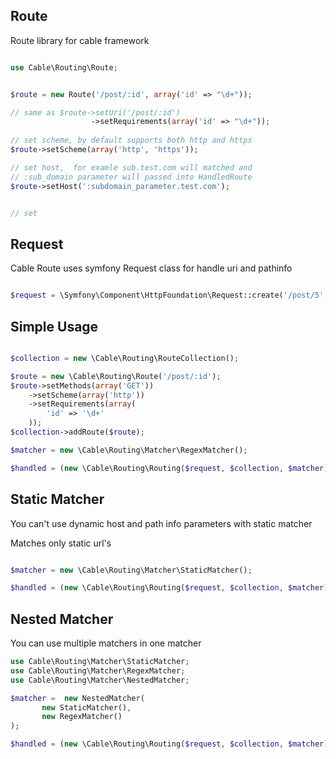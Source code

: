 ## Route
Route library for cable framework

```php

use Cable\Routing\Route;


$route = new Route('/post/:id', array('id' => "\d+"));

// same as $route->setUri('/post/:id')
                  ->setRequirements(array('id' => "\d+"));
   
// set scheme, by default supports both http and https
$route->setScheme(array('http', 'https'));

// set host,  for examle sub.test.com will matched and
// :sub_domain parameter will passed into HandledRoute
$route->setHost(':subdomain_parameter.test.com');


// set 
```

## Request

 Cable Route uses symfony Request class for handle uri and pathinfo
 
 
```php

$request = \Symfony\Component\HttpFoundation\Request::create('/post/5', 'GET');

```

## Simple Usage


```php

$collection = new \Cable\Routing\RouteCollection();

$route = new \Cable\Routing\Route('/post/:id');
$route->setMethods(array('GET'))
    ->setScheme(array('http'))
    ->setRequirements(array(
        'id' => '\d+'
    ));
$collection->addRoute($route);

$matcher = new \Cable\Routing\Matcher\RegexMatcher();

$handled = (new \Cable\Routing\Routing($request, $collection, $matcher))->handle();

```




## Static Matcher

You can't use dynamic host and path info parameters with static matcher


Matches only static url's

```php 

$matcher = new \Cable\Routing\Matcher\StaticMatcher();

$handled = (new \Cable\Routing\Routing($request, $collection, $matcher))->handle();

```

## Nested Matcher

You can use multiple matchers in one matcher


```php
use Cable\Routing\Matcher\StaticMatcher;
use Cable\Routing\Matcher\RegexMatcher;
use Cable\Routing\Matcher\NestedMatcher;

$matcher =  new NestedMatcher(
       new StaticMatcher(),
       new RegexMatcher()
);

$handled = (new \Cable\Routing\Routing($request, $collection, $matcher))->handle();

```